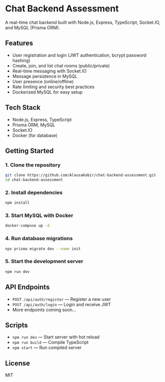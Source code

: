 # Chat Backend Assessment

A real-time chat backend built with Node.js, Express, TypeScript, Socket.IO, and MySQL (Prisma ORM).

## Features
- User registration and login (JWT authentication, bcrypt password hashing)
- Create, join, and list chat rooms (public/private)
- Real-time messaging with Socket.IO
- Message persistence in MySQL
- User presence (online/offline)
- Rate limiting and security best practices
- Dockerized MySQL for easy setup

## Tech Stack
- Node.js, Express, TypeScript
- Prisma ORM, MySQL
- Socket.IO
- Docker (for database)

## Getting Started

### 1. Clone the repository
```bash
git clone https://github.com/AlausaKabir/chat-backend-assessment.git
cd chat-backend-assessment
```

### 2. Install dependencies
```bash
npm install
```



### 3. Start MySQL with Docker
```bash
docker-compose up -d
```

### 4. Run database migrations
```bash
npx prisma migrate dev --name init
```

### 5. Start the development server
```bash
npm run dev
```

## API Endpoints
- `POST /api/auth/register` — Register a new user
- `POST /api/auth/login` — Login and receive JWT
- More endpoints coming soon...

## Scripts
- `npm run dev` — Start server with hot reload
- `npm run build` — Compile TypeScript
- `npm start` — Run compiled server

## License
MIT
